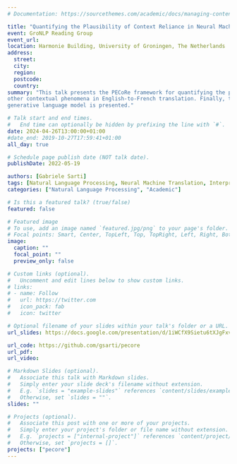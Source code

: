 ```yaml
---
# Documentation: https://sourcethemes.com/academic/docs/managing-content/

title: "Quantifying the Plausibility of Context Reliance in Neural Machine Translation"
event: GroNLP Reading Group
event_url:
location: Harmonie Building, University of Groningen, The Netherlands
address:
  street:
  city: 
  region:
  postcode:
  country:
summary: "This talk presents the PECoRe framework for quantifying the plausibility of context reliance in neural machine translation. The framework is applied to a case study on the impact of context on the translation of gendered pronouns and
other contextual phenomena in English-to-French translation. Finally, the online demo allowing users to try PECoRe with any
generative language model is presented."

# Talk start and end times.
#   End time can optionally be hidden by prefixing the line with `#`.
date: 2024-04-26T13:00:00+01:00
#date_end: 2019-10-27T17:59:41+01:00
all_day: true

# Schedule page publish date (NOT talk date).
publishDate: 2022-05-19

authors: [Gabriele Sarti]
tags: [Natural Language Processing, Neural Machine Translation, Interpretability, Sequence-to-sequence]
categories: ["Natural Language Processing", "Academic"]

# Is this a featured talk? (true/false)
featured: false

# Featured image
# To use, add an image named `featured.jpg/png` to your page's folder. 
# Focal points: Smart, Center, TopLeft, Top, TopRight, Left, Right, BottomLeft, Bottom, BottomRight.
image:
  caption: ""
  focal_point: ""
  preview_only: false

# Custom links (optional).
#   Uncomment and edit lines below to show custom links.
# links:
# - name: Follow
#   url: https://twitter.com
#   icon_pack: fab
#   icon: twitter

# Optional filename of your slides within your talk's folder or a URL.
url_slides: https://docs.google.com/presentation/d/1iWCfX9Sietu6tXJgFxvoOB5vtwsTpFmcc120OWUBTAg/edit?usp=sharing

url_code: https://github.com/gsarti/pecore
url_pdf:
url_video: 

# Markdown Slides (optional).
#   Associate this talk with Markdown slides.
#   Simply enter your slide deck's filename without extension.
#   E.g. `slides = "example-slides"` references `content/slides/example-slides.md`.
#   Otherwise, set `slides = ""`.
slides: ""

# Projects (optional).
#   Associate this post with one or more of your projects.
#   Simply enter your project's folder or file name without extension.
#   E.g. `projects = ["internal-project"]` references `content/project/deep-learning/index.md`.
#   Otherwise, set `projects = []`.
projects: ["pecore"]
---
```

